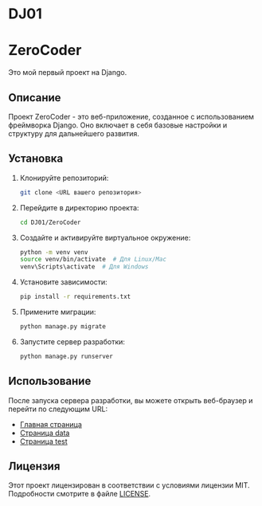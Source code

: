 # DJ01

# ZeroCoder

Это мой первый проект на Django.

## Описание

Проект ZeroCoder - это веб-приложение, созданное с использованием фреймворка Django. Оно включает в себя базовые настройки и структуру для дальнейшего развития.

## Установка

1. Клонируйте репозиторий:

    ```bash
    git clone <URL вашего репозитория>
    ```

2. Перейдите в директорию проекта:

    ```bash
    cd DJ01/ZeroCoder
    ```

3. Создайте и активируйте виртуальное окружение:

    ```bash
    python -m venv venv
    source venv/bin/activate  # Для Linux/Mac
    venv\Scripts\activate  # Для Windows
    ```

4. Установите зависимости:

    ```bash
    pip install -r requirements.txt
    ```

5. Примените миграции:

    ```bash
    python manage.py migrate
    ```

6. Запустите сервер разработки:

    ```bash
    python manage.py runserver
    ```

## Использование

После запуска сервера разработки, вы можете открыть веб-браузер и перейти по следующим URL:

- [Главная страница](http://127.0.0.1:8000/)
- [Страница data](http://127.0.0.1:8000/data/)
- [Страница test](http://127.0.0.1:8000/test/)


## Лицензия

Этот проект лицензирован в соответствии с условиями лицензии MIT. Подробности смотрите в файле [LICENSE](LICENSE).